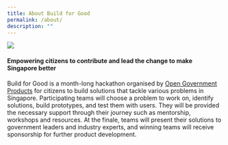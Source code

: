 ```yaml
---
title: About Build for Good
permalink: /about/
description: ""
---
```

![](/images/p%20(165%20of%20243).jpg)
#### **Empowering citizens to contribute and lead the change to make Singapore better**

Build for Good is a month-long hackathon organised by [Open Government Products](open.gov.sg) for citizens to build solutions that tackle various problems in Singapore. Participating teams will choose a problem to work on, identify solutions, build prototypes, and test them with users. They will be provided the necessary support through their journey such as mentorship, workshops and resources. At the finale, teams will present their solutions to government leaders and industry experts, and winning teams will receive sponsorship for further product development.